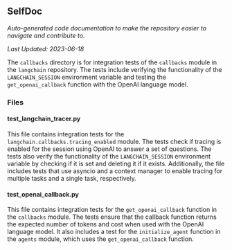 <!--- START SELFDOC --->
## SelfDoc
_Auto-generated code documentation to make the repository easier to navigate and contribute to._

_Last Updated: 2023-06-18_

The `callbacks` directory is for integration tests of the `callbacks` module in the `langchain` repository. The tests include verifying the functionality of the `LANGCHAIN_SESSION` environment variable and testing the `get_openai_callback` function with the OpenAI language model.

### Files
#### test_langchain_tracer.py
This file contains integration tests for the `langchain.callbacks.tracing_enabled` module. The tests check if tracing is enabled for the session using OpenAI to answer a set of questions. The tests also verify the functionality of the `LANGCHAIN_SESSION` environment variable by checking if it is set and deleting it if it exists. Additionally, the file includes tests that use asyncio and a context manager to enable tracing for multiple tasks and a single task, respectively.

#### test_openai_callback.py
This file contains integration tests for the `get_openai_callback` function in the `callbacks` module. The tests ensure that the callback function returns the expected number of tokens and cost when used with the OpenAI language model. It also includes a test for the `initialize_agent` function in the `agents` module, which uses the `get_openai_callback` function.

<!--- END SELFDOC --->